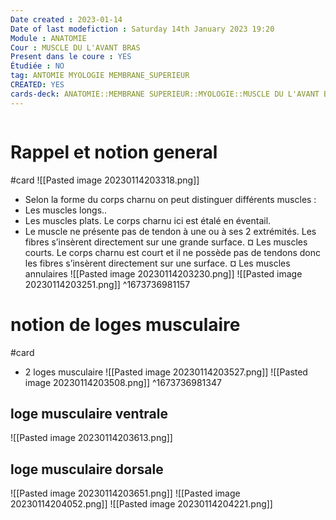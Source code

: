 ```yaml
---
Date created : 2023-01-14
Date of last modefiction : Saturday 14th January 2023 19:20
Module : ANATOMIE
Cour : MUSCLE DU L'AVANT BRAS
Present dans le coure : YES
Étudiée : NO
tag: ANTOMIE MYOLOGIE MEMBRANE_SUPERIEUR
CREATED: YES
cards-deck: ANATOMIE::MEMBRANE SUPERIEUR::MYOLOGIE::MUSCLE DU L'AVANT BRAS
---
```

```toc
```

# Rappel et notion general 
#card 
![[Pasted image 20230114203318.png]]
- Selon la forme du corps charnu on peut distinguer différents muscles :
- Les muscles longs..
- Les muscles plats. Le corps charnu ici est étalé en éventail.
- Le muscle ne présente pas de tendon à une ou à ses 2 extrémités. Les fibres s’insèrent directement sur une grande surface. ¤ Les muscles courts. Le corps charnu est court et il ne possède pas de tendons donc les fibres s’insèrent directement sur une surface. ¤ Les muscles annulaires
![[Pasted image 20230114203230.png]]
![[Pasted image 20230114203251.png]]
^1673736981157

# notion de loges musculaire
#card 
- 2 loges musculaire 
![[Pasted image 20230114203527.png]]
![[Pasted image 20230114203508.png]]
^1673736981347

## loge musculaire ventrale
![[Pasted image 20230114203613.png]]
## loge musculaire dorsale
![[Pasted image 20230114203651.png]]
![[Pasted image 20230114204052.png]]
![[Pasted image 20230114204221.png]]
